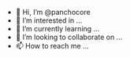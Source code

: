 - 👋 Hi, I’m @panchocore
- 👀 I’m interested in ...
- 🌱 I’m currently learning ...
- 💞️ I’m looking to collaborate on ...
- 📫 How to reach me ...

<!---
panchocore/panchocore is a ✨ special ✨ repository because its `README.md` (this file) appears on your GitHub profile.
You can click the Preview link to take a look at your changes.
--->
